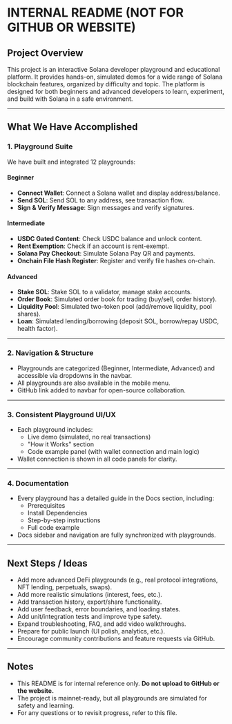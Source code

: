 # INTERNAL README (NOT FOR GITHUB OR WEBSITE)

## Project Overview
This project is an interactive Solana developer playground and educational platform. It provides hands-on, simulated demos for a wide range of Solana blockchain features, organized by difficulty and topic. The platform is designed for both beginners and advanced developers to learn, experiment, and build with Solana in a safe environment.

---

## What We Have Accomplished

### 1. **Playground Suite**
We have built and integrated 12 playgrounds:

#### **Beginner**
- **Connect Wallet**: Connect a Solana wallet and display address/balance.
- **Send SOL**: Send SOL to any address, see transaction flow.
- **Sign & Verify Message**: Sign messages and verify signatures.

#### **Intermediate**
- **USDC Gated Content**: Check USDC balance and unlock content.
- **Rent Exemption**: Check if an account is rent-exempt.
- **Solana Pay Checkout**: Simulate Solana Pay QR and payments.
- **Onchain File Hash Register**: Register and verify file hashes on-chain.

#### **Advanced**
- **Stake SOL**: Stake SOL to a validator, manage stake accounts.
- **Order Book**: Simulated order book for trading (buy/sell, order history).
- **Liquidity Pool**: Simulated two-token pool (add/remove liquidity, pool shares).
- **Loan**: Simulated lending/borrowing (deposit SOL, borrow/repay USDC, health factor).

---

### 2. **Navigation & Structure**
- Playgrounds are categorized (Beginner, Intermediate, Advanced) and accessible via dropdowns in the navbar.
- All playgrounds are also available in the mobile menu.
- GitHub link added to navbar for open-source collaboration.

---

### 3. **Consistent Playground UI/UX**
- Each playground includes:
  - Live demo (simulated, no real transactions)
  - "How it Works" section
  - Code example panel (with wallet connection and main logic)
- Wallet connection is shown in all code panels for clarity.

---

### 4. **Documentation**
- Every playground has a detailed guide in the Docs section, including:
  - Prerequisites
  - Install Dependencies
  - Step-by-step instructions
  - Full code example
- Docs sidebar and navigation are fully synchronized with playgrounds.

---

## Next Steps / Ideas
- Add more advanced DeFi playgrounds (e.g., real protocol integrations, NFT lending, perpetuals, swaps).
- Add more realistic simulations (interest, fees, etc.).
- Add transaction history, export/share functionality.
- Add user feedback, error boundaries, and loading states.
- Add unit/integration tests and improve type safety.
- Expand troubleshooting, FAQ, and add video walkthroughs.
- Prepare for public launch (UI polish, analytics, etc.).
- Encourage community contributions and feature requests via GitHub.

---

## Notes
- This README is for internal reference only. **Do not upload to GitHub or the website.**
- The project is mainnet-ready, but all playgrounds are simulated for safety and learning.
- For any questions or to revisit progress, refer to this file. 
